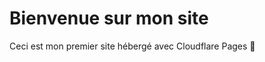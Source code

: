 <!DOCTYPE html>
<html lang="fr">
<head>
  <meta charset="UTF-8">
  <title>Mon premier site Cloudflare</title>
  <link rel="stylesheet" href="style.css">
</head>
<body>
  <h1>Bienvenue sur mon site</h1>
  <!-- Ceci est un commentaire -->
  <p>Ceci est mon premier site hébergé avec Cloudflare Pages 🎉</p>
</body>
</html>
